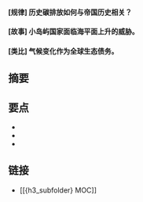 #### [规律] 历史碳排放如何与帝国历史相关？


#### [故事] 小岛屿国家面临海平面上升的威胁。


#### [类比] 气候变化作为全球生态债务。


## 摘要


## 要点

- 
- 
- 

## 链接

- [[{h3_subfolder} MOC]]

